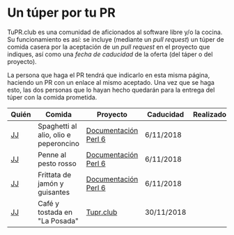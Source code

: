 # Un túper por tu PR

TuPR.club es una comunidad de aficionados al software libre y/o la
cocina. Su funcionamiento es así: se incluye (mediante un *pull
request*) un túper de comida casera por la aceptación de un *pull
request* en el proyecto que indiques, así como una *fecha de
caducidad* de la oferta (del táper o del proyecto). 


La persona que
haga el PR tendrá que indicarlo en esta misma página, haciendo un PR
con un enlace al mismo aceptado. Una vez que se haga esto, las dos personas que lo hayan hecho quedarán para la entrega del túper con la comida prometida.



| Quién                         | Comida                                 | Proyecto              | Caducidad  | Realizado        |
|-------------------------------|----------------------------------------|-----------------------|------------|------------------|
| [JJ](https://github.com/JJ)   | Spaghetti al alio, olio e peperoncino  | [Documentación Perl 6](https://github.com/perl6/doc)  | 6/11/2018  |   |
| [JJ](https://github.com/JJ)   | Penne al pesto rosso                   | [Documentación Perl 6](https://github.com/perl6/doc)  | 6/11/2018  |  |
| [JJ](https://github.com/JJ)   | Frittata de jamón y guisantes          | [Documentación Perl 6](https://github.com/perl6/doc)  | 6/11/2018  |   |
| [JJ](https://github.com/JJ)   | Café y tostada en "La Posada"          | [Tupr.club](https://github.com/tupr-club/granada)     | 30/11/2018 |   |

